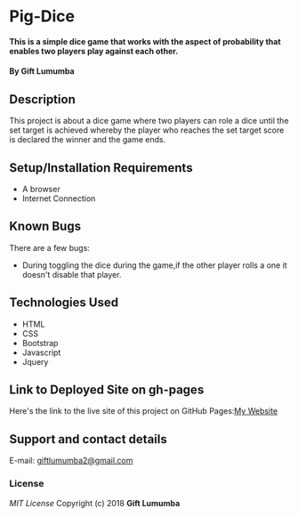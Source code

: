 # Pig-Dice
#### This is a simple dice game that works with the aspect of probability that enables two players play against each other.

#### By **Gift Lumumba**

## Description

This project is about a dice game where two players can role a dice until the set target is achieved whereby the player who reaches the set target score is declared the winner and the game ends.

## Setup/Installation Requirements
* A browser
* Internet Connection

## Known Bugs
There are a few bugs:
* During toggling the dice during the game,if the other player rolls a one it doesn't disable that player.
## Technologies Used
* HTML
* CSS
* Bootstrap
* Javascript
* Jquery

## Link to Deployed Site on gh-pages
Here's the link to the live site of this project on GitHub Pages:[My Website](https://gift-lumumba.github.io/Pig-Dice/)

## Support and contact details
E-mail: giftlumumba2@gmail.com
### License
*MIT License*
Copyright (c) 2018 **Gift Lumumba**